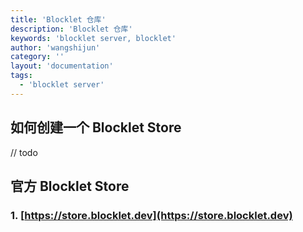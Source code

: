 ```yaml
---
title: 'Blocklet 仓库'
description: 'Blocklet 仓库'
keywords: 'blocklet server, blocklet'
author: 'wangshijun'
category: ''
layout: 'documentation'
tags:
  - 'blocklet server'
---
```


## 如何创建一个 Blocklet Store

// todo

## 官方 Blocklet Store

### 1. [https://store.blocklet.dev](https://store.blocklet.dev)
